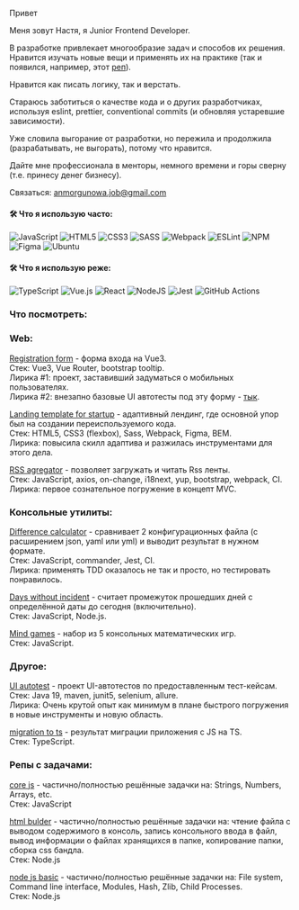 Привет

Меня зовут Настя, я Junior Frontend Developer.

В разработке привлекает многообразие задач и способов их решения. Нравится изучать новые вещи и применять их на практике (так и появился, например, этот [реп](https://github.com/Idzanaagi/sdet)).

Нравится как писать логику, так и верстать.

Стараюсь заботиться о качестве кода и о других разработчиках, используя eslint, prettier, conventional commits (и обновляя устаревшие зависимости). 

Уже словила выгорание от разработки, но пережила и продолжила (разрабатывать, не выгорать), потому что нравится. 

Дайте мне профессионала в менторы, немного времени и горы сверну (т.е. принесу денег бизнесу).

Связаться: anmorgunowa.job@gmail.com

#### :hammer_and_wrench: Что я использую часто:
![JavaScript](https://img.shields.io/badge/javascript-%23323330.svg?style=for-the-badge&logo=javascript&logoColor=%23F7DF1E)
![HTML5](https://img.shields.io/badge/html5-%23E34F26.svg?style=for-the-badge&logo=html5&logoColor=white)
![CSS3](https://img.shields.io/badge/css3-%231572B6.svg?style=for-the-badge&logo=css3&logoColor=white)
![SASS](https://img.shields.io/badge/SASS-hotpink.svg?style=for-the-badge&logo=SASS&logoColor=white)
![Webpack](https://img.shields.io/badge/webpack-%238DD6F9.svg?style=for-the-badge&logo=webpack&logoColor=black)
![ESLint](https://img.shields.io/badge/ESLint-4B3263?style=for-the-badge&logo=eslint&logoColor=white)
![NPM](https://img.shields.io/badge/NPM-%23000000.svg?style=for-the-badge&logo=npm&logoColor=white)
![Figma](https://img.shields.io/badge/figma-%23F24E1E.svg?style=for-the-badge&logo=figma&logoColor=white)
![Ubuntu](https://img.shields.io/badge/Ubuntu-E95420?style=for-the-badge&logo=ubuntu&logoColor=white)


#### :hammer_and_wrench: Что я использую реже:
![TypeScript](https://img.shields.io/badge/typescript-%23007ACC.svg?style=for-the-badge&logo=typescript&logoColor=white)
![Vue.js](https://img.shields.io/badge/vuejs-%2335495e.svg?style=for-the-badge&logo=vuedotjs&logoColor=%234FC08D)
![React](https://img.shields.io/badge/react-%2320232a.svg?style=for-the-badge&logo=react&logoColor=%2361DAFB)
![NodeJS](https://img.shields.io/badge/node.js-6DA55F?style=for-the-badge&logo=node.js&logoColor=white)
![Jest](https://img.shields.io/badge/-jest-%23C21325?style=for-the-badge&logo=jest&logoColor=white)
![GitHub Actions](https://img.shields.io/badge/github%20actions-%232671E5.svg?style=for-the-badge&logo=githubactions&logoColor=white)

### Что посмотреть: 

### Web:

[Registration form](https://github.com/Idzanaagi/registration-form-vue3-app) - форма входа на Vue3. 
<br> Стек: Vue3, Vue Router, bootstrap tooltip.
<br> Лирика #1: проект, заставивший задуматься о мобильных пользователях.
<br> Лирика #2: внезапно базовые UI автотесты под эту форму - [тык](https://github.com/Idzanaagi/UI-autotest-registartion-form-vue3-app).

[Landing template for startup](https://github.com/Idzanaagi/Landing-template-for-startups) - адаптивный лендинг, где основной упор был на создании переиспользуемого кода.
<br> Стек: HTML5, CSS3 (flexbox), Sass, Webpack, Figma, BEM.
<br> Лирика: повысила скилл адаптива и разжилась инструментами для этого дела.

[RSS agregator](https://github.com/Idzanaagi/frontend-project-lvl3) - позволяет загружать и читать Rss ленты. 
<br> Стек: JavaScript, axios, on-change, i18next, yup, bootstrap, webpack, CI.
<br> Лирика: первое сознательное погружение в концепт MVC.

### Консольные утилиты:
[Difference calculator](https://github.com/Idzanaagi/frontend-project-lvl2) - сравнивает 2 конфигурационных файла (с расширением json, yaml или yml) и выводит результат в нужном формате. 
<br> Стек: JavaScript, commander, Jest, CI.
<br> Лирика: применять TDD оказалось не так и просто, но тестировать понравилось.

[Days without incident](https://github.com/Idzanaagi/daysWithoutIncident) - считает промежуток прошедших дней c определённой даты до сегодня (включительно).
<br> Стек: JavaScript, Node.js.

[Mind games](https://github.com/Idzanaagi/frontend-project-lvl1) - набор из 5 консольных математических игр.
<br> Стек: JavaScript.

### Другое:
[UI autotest](https://github.com/Idzanaagi/sdet) - проект UI-автотестов по предоставленным тест-кейсам.
<br> Стек: Java 19, maven, junit5, selenium, allure.
<br> Лирика: Очень крутой опыт как минимум в плане быстрого погружения в новые инструменты и новую область.

[migration to ts](https://github.com/Idzanaagi/migration-to-ts) - результат миграции приложения с JS на TS.
<br> Стек: TypeScript.

### Репы с задачами:
[core js](https://github.com/Idzanaagi/core-js-101) - частично/полностью решённые задачки на: Strings, Numbers, Arrays, etc.
<br> Стек: JavaScript

[html bulder](https://github.com/Idzanaagi/HTML-builder) - частично/полностью решённые задачки на: чтение файла с выводом содержимого в консоль, запись консольного ввода в файл, вывод информации о файлаx хранящихся в папке, копирование папки, сборка css бандла.
<br> Стек: Node.js

[node js basic](https://github.com/Idzanaagi/node-nodejs-basics/tree/idzanaagi-nodejs-basics) - частично/полностью решённые задачки на: File system, Command line interface, Modules, Hash, Zlib, Child Processes.
<br> Стек: Node.js
